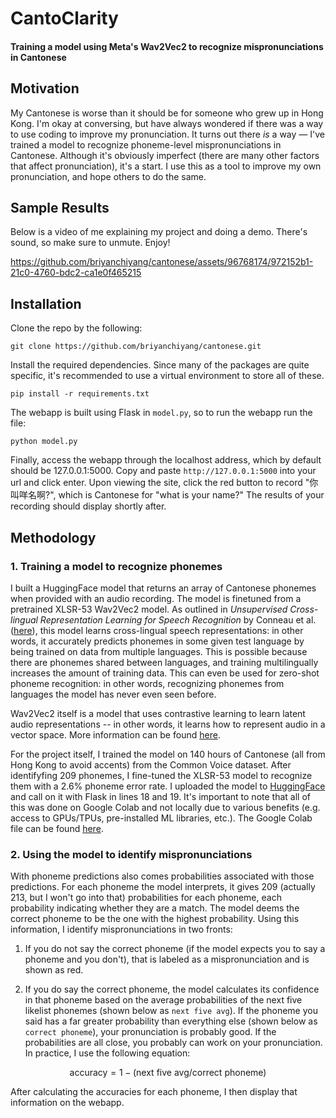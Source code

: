 # CantoClarity

#### Training a model using Meta's Wav2Vec2 to recognize mispronunciations in Cantonese

## Motivation
My Cantonese is worse than it should be for someone who grew up in Hong Kong. I'm okay at conversing,
but have always wondered if there was a way to use coding to improve my pronunciation. It turns out there
<em>is</em> a way — I've trained a model to recognize phoneme-level mispronunciations in Cantonese. Although
it's obviously imperfect (there are many other factors that affect pronunciation), it's a start. I
use this as a tool to improve my own pronunciation, and hope others to do the same.

## Sample Results
Below is a video of me explaining my project and doing a demo. There's sound, so make sure to unmute. Enjoy!

https://github.com/briyanchiyang/cantonese/assets/96768174/972152b1-21c0-4760-bdc2-ca1e0f465215




## Installation
Clone the repo by the following:
```
git clone https://github.com/briyanchiyang/cantonese.git
```

Install the required dependencies. Since many of the packages are quite specific, it's recommended to use a virtual environment to store all of these.
```
pip install -r requirements.txt
```

The webapp is built using Flask in `model.py`, so to run the webapp run the file:
```
python model.py
```
Finally, access the webapp through the localhost address, which by default should be 127.0.0.1:5000. Copy and paste `http://127.0.0.1:5000` into your url and click enter. Upon viewing the site, click the red button to record "你叫咩名啊?", which is Cantonese for "what is your name?" The results of your recording should display shortly after.

## Methodology
### 1. Training a model to recognize phonemes
I built a HuggingFace model that returns an array of Cantonese phonemes when provided with an audio recording. The model is finetuned from a pretrained XLSR-53 Wav2Vec2 model. As outlined in *Unsupervised Cross-lingual Representation Learning for Speech Recognition* by Conneau et al. ([here](https://arxiv.org/pdf/2006.13979.pdf)), this model learns cross-lingual speech representations: in other words, it accurately predicts phonemes in some given test language by being trained on data from multiple languages. This is possible because there are phonemes shared between languages, and training multilingually increases the amount of training data. This can even be used for zero-shot phoneme recognition: in other words, recognizing phonemes from languages the model has never even seen before.

Wav2Vec2 itself is a model that uses contrastive learning to learn latent audio representations -- in other words, it learns how to represent audio in a vector space. More information can be found [here](https://ai.meta.com/blog/wav2vec-20-learning-the-structure-of-speech-from-raw-audio/).

For the project itself, I trained the model on 140 hours of Cantonese (all from Hong Kong to avoid accents) from the Common Voice dataset. After identifyfing 209 phonemes, I fine-tuned the XLSR-53 model to recognize them with a 2.6% phoneme error rate. I uploaded the model to [HuggingFace](https://huggingface.co/briyanchiang/cantoclarity) and call on it with Flask in lines 18 and 19. It's important to note that all of this was done on Google Colab and not locally due to various benefits (e.g. access to GPUs/TPUs, pre-installed ML libraries, etc.). The Google Colab file can be found [here](https://colab.research.google.com/drive/1rS-h_jBgb9fNNnO-M1V_jom3bZA1oaZD?usp=sharing).

### 2. Using the model to identify mispronunciations
With phoneme predictions also comes probabilities associated with those predictions. For each phoneme the model interprets, it gives 209 (actually 213, but I won't go into that) probabilities for each phoneme, each probability indicating whether they are a match. The model deems the correct phoneme to be the one with the highest probability. Using this information, I identify mispronunciations in two fronts:

1. If you do not say the correct phoneme (if the model expects you to say a phoneme and you don't), that is labeled as a mispronunciation and is shown as red.

2. If you do say the correct phoneme, the model calculates its confidence in that phoneme based on the average probabilities of the next five likelist phonemes (shown below as `next five avg`). If the phoneme you said has a far greater probability than everything else (shown below as `correct phoneme`), your pronunciation is probably good. If the probabilities are all close, you probably can work on your pronunciation. In practice, I use the following equation:

$$ \text{accuracy} = 1 - (\text{next five avg} / \text{correct phoneme}) $$

After calculating the accuracies for each phoneme, I then display that information on the webapp.

<!--### 3. Building the frontend-->
